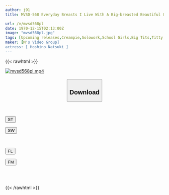 ```yaml
---
author: j91
title: MVSD-568 Everyday Breasts I Live With A Big-breasted Beautiful Girl Who Makes Me Ejaculate While Gently Enveloping Me With Her Smile, Motherhood, And Boobs, As I'm Helpless And Have Yet To Wean Myself From My Breasts Due To Extreme Motherhood. Natsuki Hoshino

url: /v/mvsd568pl
date: 1970-12-15T02:13:00Z
image: "mvsd568pl.jpg"
tags: [Upcoming releases,Creampie,Solowork,School Girls,Big Tits,Titty Fuck,Beautiful Girl	 ]
maker: [M's Video Group]
actress: [ Hoshino Natsuki ]
---
```



{{< rawhtml >}}

<div class="video" data-videoid="pending_link.html">
    <a href="javascript:;">
        <img src="/v/mvsd568pl/mvsd568pl.jpg" width="WIDTH" height="HEIGHT" alt="mvsd568pl.mp4" loading="lazy">
    </a>
</div>

<script type="text/javascript" src="https://j91.asia/asset/on-demand-pend.js"></script>

<br>
  <link rel="stylesheet" href="https://j91.asia/asset/bs5.css">
  
  <center>
  <button class="btn btn-primary" type="button" data-bs-toggle="collapse" data-bs-target=".multi-collapse" aria-expanded="false" aria-controls="multiCollapseExample1 multiCollapseExample2"><h2>Download</h2></button></center>
</p>
<div class="row">
  <div class="col">
    <div class="collapse multi-collapse" id="multiCollapseExample1">
      <div class="card card-body">
	      	      <br>
<div class="buttons">  
<p><a href="https://j91.asia/pending_link.html" target="_blank"><button class="btn-hover color-3"><i class="fa fa-download"></i> ST</button></a></p>
<p><a href="https://j91.asia/pending_link.html" target="_blank"><button class="btn-hover color-2"><i class="fa fa-download"></i> SW</button></a></p></div>
    </div>
  </div>
</div>
  <div class="col">
    <div class="collapse multi-collapse" id="multiCollapseExample2">
      <div class="card card-body">
	      <br>
<div class="buttons">
<p><a href="https://j91.asia/pending_link.html" target="_blank"><button class="btn-hover color-9"><i class="fa fa-download"></i> FL</button></a></p>
<p><a href="https://j91.asia/pending_link.html" target="_blank"><button class="btn-hover color-8"><i class="fa fa-download"></i> FM</button></a></p></div>
<br><br>
      </div>
    </div>
  </div>
</div>

{{< /rawhtml >}}